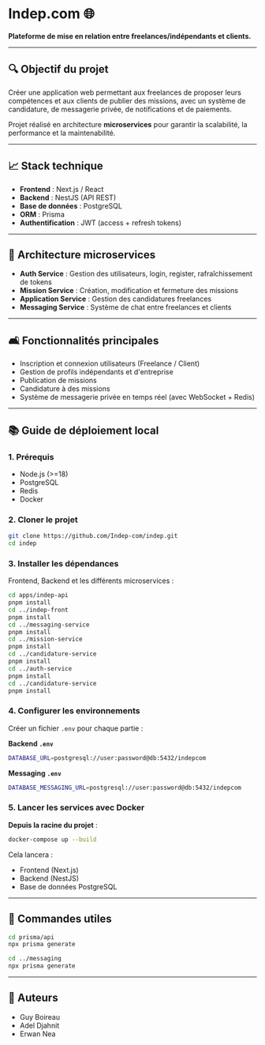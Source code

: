 # Indep.com 🌐

**Plateforme de mise en relation entre freelances/indépendants et clients.**

---

## 🔍 Objectif du projet

Créer une application web permettant aux freelances de proposer leurs compétences et aux clients de publier des missions, avec un système de candidature, de messagerie privée, de notifications et de paiements.

Projet réalisé en architecture **microservices** pour garantir la scalabilité, la performance et la maintenabilité.

---

## 📈 Stack technique

- **Frontend** : Next.js / React
- **Backend** : NestJS (API REST)
- **Base de données** : PostgreSQL
- **ORM** : Prisma
- **Authentification** : JWT (access + refresh tokens)

---

## 🔄 Architecture microservices

- **Auth Service** : Gestion des utilisateurs, login, register, rafraîchissement de tokens
- **Mission Service** : Création, modification et fermeture des missions
- **Application Service** : Gestion des candidatures freelances
- **Messaging Service** : Système de chat entre freelances et clients

---

## 🛋 Fonctionnalités principales

- Inscription et connexion utilisateurs (Freelance / Client)
- Gestion de profils indépendants et d'entreprise
- Publication de missions
- Candidature à des missions
- Système de messagerie privée en temps réel (avec WebSocket + Redis)

---

## 📚 Guide de déploiement local

### 1. Prérequis

- Node.js (>=18)
- PostgreSQL
- Redis
- Docker

### 2. Cloner le projet

```bash
git clone https://github.com/Indep-com/indep.git
cd indep
```

### 3. Installer les dépendances

Frontend, Backend et les différents microservices :

```bash
cd apps/indep-api
pnpm install
cd ../indep-front
pnpm install
cd ../messaging-service
pnpm install
cd ../mission-service
pnpm install
cd ../candidature-service
pnpm install
cd ../auth-service
pnpm install
cd ../candidature-service
pnpm install
```

### 4. Configurer les environnements

Créer un fichier `.env` pour chaque partie :

**Backend `.env`**

```bash
DATABASE_URL=postgresql://user:password@db:5432/indepcom
```

**Messaging `.env`**
```bash
DATABASE_MESSAGING_URL=postgresql://user:password@db:5432/indepcom
```

### 5. Lancer les services avec Docker

**Depuis la racine du projet** :

```bash
docker-compose up --build
```

Cela lancera :

- Frontend (Next.js)
- Backend (NestJS)
- Base de données PostgreSQL

---

## 🔬 Commandes utiles
```bash
cd prisma/api
npx prisma generate

cd ../messaging
npx prisma generate
```
---

## 📅 Auteurs

- Guy Boireau
- Adel Djahnit
- Erwan Nea
